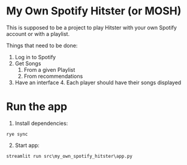 # My Own Spotify Hitster (or MOSH)

This is supposed to be a project to play Hitster with your own Spotify account or with a playlist.

Things that need to be done:
1. Log in to Spotify
2. Get Songs
    1. From a given Playlist
    2. From recommendations
3. Have an interface
   4. Each player should have their songs displayed

# Run the app
1. Install dependencies:
```shell
rye sync
```

2. Start app:
```shell
streamlit run src\my_own_spotify_hitster\app.py
```
